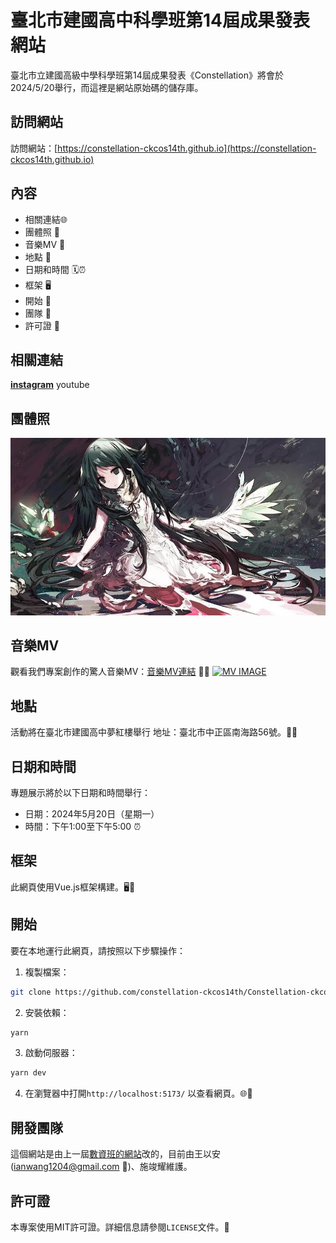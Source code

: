 # 臺北市建國高中科學班第14屆成果發表網站

臺北市立建國高級中學科學班第14屆成果發表《Constellation》將會於2024/5/20舉行，而這裡是網站原始碼的儲存庫。

## 訪問網站

訪問網站：[https://constellation-ckcos14th.github.io](https://constellation-ckcos14th.github.io) 

## 內容

- 相關連結🌐
- 團體照 📸
- 音樂MV 🎵
- 地點 📍
- 日期和時間 🗓️⏰
- 框架 🖥️
- 開始 🚀
- 團隊 👥
- 許可證 📃

## 相關連結

[__instagram__](https://www.instagram.com/ckcos14th.constellation/)  youtube

## 團體照

![groupPhoto](./public/groupPhoto.jpg)

## 音樂MV

觀看我們專案創作的驚人音樂MV：[音樂MV連結](https://youtu.be/4L9CUCTfsyQ) 🎵🎥
[![MV IMAGE](https://img.youtube.com/vi/4L9CUCTfsyQ/0.jpg)](https://www.youtube.com/watch?v=4L9CUCTfsyQ)

## 地點

活動將在臺北市建國高中夢紅樓舉行
地址：臺北市中正區南海路56號。🏫🌆

## 日期和時間

專題展示將於以下日期和時間舉行：
- 日期：2024年5月20日（星期一）
- 時間：下午1:00至下午5:00 ⏰

## 框架

此網頁使用Vue.js框架構建。🖥️🔧

## 開始

要在本地運行此網頁，請按照以下步驟操作：

1. 複製檔案：
```bash
git clone https://github.com/constellation-ckcos14th/Constellation-ckcos14th.github.io
```
2. 安裝依賴：
```bash
yarn
```
3. 啟動伺服器：
```bash
yarn dev
```
4. 在瀏覽器中打開`http://localhost:5173/` 以查看網頁。🌐👀

## 開發團隊

這個網站是由上一屆[數資班的網站](https://github.com/ckmsc39th/ckmsc39th.github.io)改的，目前由王以安([ianwang1204@gmail.com](mailto:ianwang1204@gmail.com) 📧)、施竣耀維護。

## 許可證

本專案使用MIT許可證。詳細信息請參閱`LICENSE`文件。📃